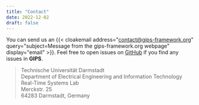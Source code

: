 ```yaml
---
title: "Contact"
date: 2022-12-02
draft: false
---
```


You can send us an {{< cloakemail address="contact@gips-framework.org" query="subject=Message from the gips-framework.org webpage" display="email" >}}.
Feel free to open issues on [GitHub](https://github.com/Echtzeitsysteme/gips) if you find any issues in **GIPS**.

> Technische Universität Darmstadt \
> Department of Electrical Engineering and Information Technology \
> Real-Time Systems Lab \
> Merckstr. 25 \
> 64283 Darmstadt, Germany
